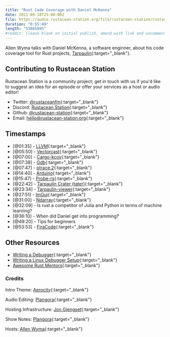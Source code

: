 ```yaml
---
title: "Rust Code Coverage with Daniel McKenna"
date: 2021-09-18T23:00:00Z
file: https://audio.rustacean-station.org/file/rustacean-station/rustacean-station-e037-daniel-mckenna.mp3
duration: "0:55:49"
length: "53865895"
#reddit: (leave blank on initial publish, amend with link and uncomment this line after Reddit thread has been posted)
---
```

Allen Wyma talks with Daniel McKenna, a software enginner, about his code coverage tool for Rust projects, [Tarpaulin](https://github.com/xd009642/tarpaulin){:target="_blank"}.

## Contributing to Rustacean Station

Rustacean Station is a community project; get in touch with us if you'd like to suggest an idea for an episode or offer your services as a host or audio editor!

- Twitter: [@rustaceanfm](https://twitter.com/rustaceanfm){:target="_blank"}
- Discord: [Rustacean Station](https://discord.gg/cHc3Gyc){:target="_blank"}
- Github: [@rustacean-station](https://github.com/rustacean-station/){:target="_blank"}
- Email: [hello@rustacean-station.org](mailto:hello@rustacean-station.org){:target="_blank"}

## Timestamps 
- [@01:35] - [LLVM](https://llvm.org/){:target="_blank"} 
- [@05:50] - [Vectorcast](https://www.vector.com/int/en/products/products-a-z/software/vectorcast/){:target="_blank"}
- [@07:00] - [Cargo-kcov](https://github.com/kennytm/cargo-kcov){:target="_blank"}
- [@07:38] - [Gdb](https://www.gnu.org/software/gdb/){:target="_blank"}
- [@07:47] - [ptrace.2](https://man7.org/linux/man-pages/man2/ptrace.2.html){:target="_blank"}
- [@14:40] - [Arduino](https://www.arduino.cc/){:target="_blank"}
- [@15:47] - [Probe-rs](https://github.com/probe-rs/probe-rs){:target="_blank"}
- [@22:42] - [Tarpaulin Crater (tater)](https://github.com/xd009642/tater){:target="_blank"}
- [@23:34] - [Tarpaulin-viewer](https://github.com/xd009642/tarpaulin-viewer){:target="_blank"}
- [@27:51] - [ImGui](https://github.com/imgui-rs/imgui-rs){:target="_blank"}
- [@31:00] - [Ndarray](https://github.com/rust-ndarray/ndarray){:target="_blank"}
- [@32:09] - Is rust a competitor of Julia and Python in terms of machine learning?
- [@36:10] - When did Daniel get into programming? 
- [@49:20] - Tips for beginners 
- [@53:53] - [FiraCode](https://github.com/tonsky/FiraCode){:target="_blank"}

## Other Resources
- [Writing a Debugger](http://system.joekain.com/debugger/){:target="_blank"}
- [Writing a Linux Debugger Setup](https://blog.tartanllama.xyz/writing-a-linux-debugger-setup/){:target="_blank"}
- [Awesome Rust Mentors](https://rustbeginners.github.io/awesome-rust-mentors/){:target="_blank"}

### Credits

Intro Theme: [Aerocity](https://twitter.com/AerocityMusic){:target="_blank"}

Audio Editing: [Plangora](https://twitter.com/plangora){:target="_blank"}

Hosting Infrastructure: [Jon Gjengset](https://twitter.com/jonhoo/){:target="_blank"}

Show Notes: [Plangora](https://twitter.com/plangora){:target="_blank"}

Hosts: [Allen Wyma](https://twitter.com/allenwyma){:target="_blank"}
